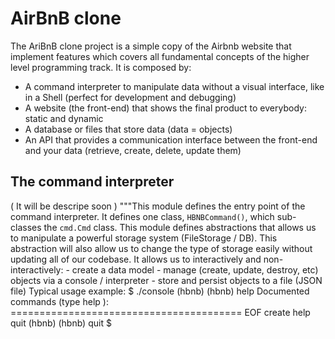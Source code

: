 AirBnB clone
============

The AriBnB clone project is a simple copy of the Airbnb website that implement features which covers all fundamental concepts of the higher level programming track. It is composed by:

- A command interpreter to manipulate data without a visual interface, like in a Shell (perfect for development and debugging)
- A website (the front-end) that shows the final product to everybody: static and dynamic
- A database or files that store data (data = objects)
- An API that provides a communication interface between the front-end and your data (retrieve, create, delete, update them)

## The command interpreter

( It will be descripe soon )
"""This module defines the entry point of the command interpreter.
It defines one class, `HBNBCommand()`, which sub-classes the `cmd.Cmd` class.
This module defines abstractions that allows us to manipulate a powerful
storage system (FileStorage / DB). This abstraction will also allow us to
change the type of storage easily without updating all of our codebase.
It allows us to interactively and non-interactively:
    - create a data model
    - manage (create, update, destroy, etc) objects via a console / interpreter
    - store and persist objects to a file (JSON file)
Typical usage example:
    $ ./console
    (hbnb)
    (hbnb) help
    Documented commands (type help <topic>):
    ========================================
    EOF  create  help  quit
    (hbnb)
    (hbnb) quit
    $